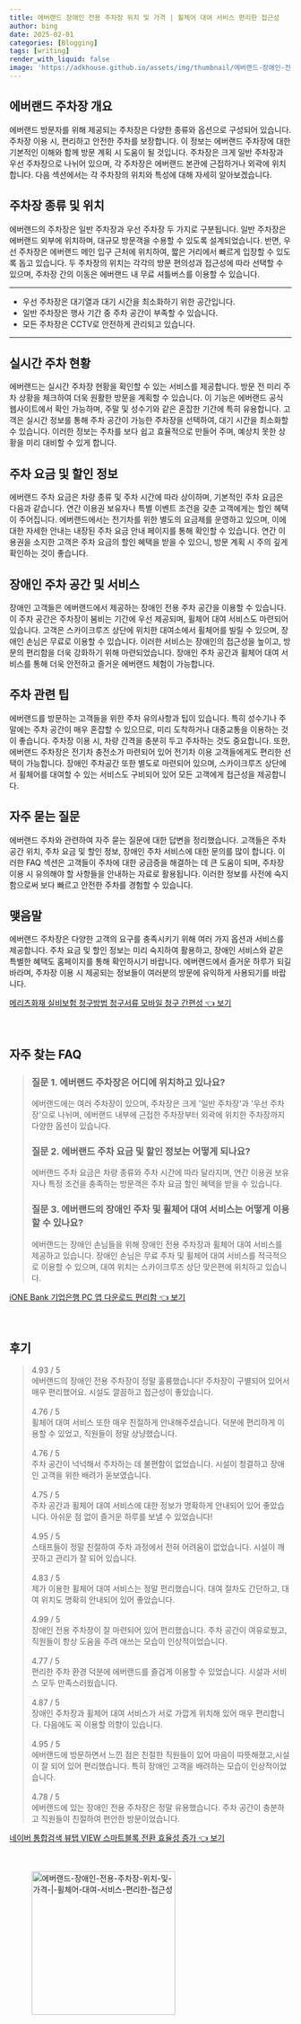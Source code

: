 ```yaml
---
title: 에버랜드 장애인 전용 주차장 위치 및 가격 | 휠체어 대여 서비스 편리한 접근성
author: bing
date: 2025-02-01
categories: [Blogging]
tags: [writing]
render_with_liquid: false
image: 'https://adkhouse.github.io/assets/img/thumbnail/에버랜드-장애인-전용-주차장-위치-및-가격-|-휠체어-대여-서비스-편리한-접근성.webp'
---
```



<h2 id='에버랜드 주차장 개요'>에버랜드 주차장 개요</h2>

<p>에버랜드 방문자를 위해 제공되는 주차장은 다양한 종류와 옵션으로 구성되어 있습니다. 주차장 이용 시, 편리하고 안전한 주차를 보장합니다. 이 정보는 에버랜드 주차장에 대한 기본적인 이해와 함께 방문 계획 시 도움이 될 것입니다. 주차장은 크게 일반 주차장과 우선 주차장으로 나뉘어 있으며, 각 주차장은 에버랜드 본관에 근접하거나 외곽에 위치합니다. 다음 섹션에서는 각 주차장의 위치와 특성에 대해 자세히 알아보겠습니다.</p>

<h2 id='주차장 종류 및 위치'>주차장 종류 및 위치</h2>

<p>에버랜드의 주차장은 일반 주차장과 우선 주차장 두 가지로 구분됩니다. 일반 주차장은 에버랜드 외부에 위치하며, 대규모 방문객을 수용할 수 있도록 설계되었습니다. 반면, 우선 주차장은 에버랜드 메인 입구 근처에 위치하여, 짧은 거리에서 빠르게 입장할 수 있도록 돕고 있습니다. 두 주차장의 위치는 각각의 방문 편의성과 접근성에 따라 선택할 수 있으며, 주차장 간의 이동은 에버랜드 내 무료 셔틀버스를 이용할 수 있습니다.</p>

<hr />

<ul>
    <li>우선 주차장은 대기열과 대기 시간을 최소화하기 위한 공간입니다.</li>
    <li>일반 주차장은 행사 기간 중 주차 공간이 부족할 수 있습니다.</li>
    <li>모든 주차장은 CCTV로 안전하게 관리되고 있습니다.</li>
</ul>

<hr />

<h2 id='실시간 주차 현황'>실시간 주차 현황</h2>

<p>에버랜드는 실시간 주차장 현황을 확인할 수 있는 서비스를 제공합니다. 방문 전 미리 주차 상황을 체크하여 더욱 원활한 방문을 계획할 수 있습니다. 이 기능은 에버랜드 공식 웹사이트에서 확인 가능하며, 주말 및 성수기와 같은 혼잡한 기간에 특히 유용합니다. 고객은 실시간 정보를 통해 주차 공간이 가능한 주차장을 선택하여, 대기 시간을 최소화할 수 있습니다. 이러한 정보는 주차를 보다 쉽고 효율적으로 만들어 주며, 예상치 못한 상황을 미리 대비할 수 있게 합니다.</p>

<h2 id='주차 요금 및 할인 정보'>주차 요금 및 할인 정보</h2>

<p>에버랜드 주차 요금은 차량 종류 및 주차 시간에 따라 상이하며, 기본적인 주차 요금은 다음과 같습니다. 연간 이용권 보유자나 특별 이벤트 조건을 갖춘 고객에게는 할인 혜택이 주어집니다. 에버랜드에서는 전기차를 위한 별도의 요금제를 운영하고 있으며, 이에 대한 자세한 안내는 내장된 주차 요금 안내 페이지를 통해 확인할 수 있습니다. 연간 이용권을 소지한 고객은 주차 요금의 할인 혜택을 받을 수 있으니, 방문 계획 시 주의 깊게 확인하는 것이 좋습니다.</p>

<h2 id='장애인 주차 공간 및 서비스'>장애인 주차 공간 및 서비스</h2>

<p>장애인 고객들은 에버랜드에서 제공하는 장애인 전용 주차 공간을 이용할 수 있습니다. 이 주차 공간은 주차장이 붐비는 기간에 우선 제공되며, 휠체어 대여 서비스도 마련되어 있습니다. 고객은 스카이크루즈 상단에 위치한 대여소에서 휠체어를 빌릴 수 있으며, 장애인 손님은 무료로 이용할 수 있습니다. 이러한 서비스는 장애인의 접근성을 높이고, 방문의 편리함을 더욱 강화하기 위해 마련되었습니다. 장애인 주차 공간과 휠체어 대여 서비스를 통해 더욱 안전하고 즐거운 에버랜드 체험이 가능합니다.</p>

<h2 id='주차 관련 팁'>주차 관련 팁</h2>

<p>에버랜드를 방문하는 고객들을 위한 주차 유의사항과 팁이 있습니다. 특히 성수기나 주말에는 주차 공간이 매우 혼잡할 수 있으므로, 미리 도착하거나 대중교통을 이용하는 것이 좋습니다. 주차장 이용 시, 차량 간격을 충분히 두고 주차하는 것도 중요합니다. 또한, 에버랜드 주차장은 전기차 충전소가 마련되어 있어 전기차 이용 고객들에게도 편리한 선택이 가능합니다. 장애인 주차공간 또한 별도로 마련되어 있으며, 스카이크루즈 상단에서 휠체어를 대여할 수 있는 서비스도 구비되어 있어 모든 고객에게 접근성을 제공합니다.</p>

<h2 id='자주 묻는 질문'>자주 묻는 질문</h2>

<p>에버랜드 주차와 관련하여 자주 묻는 질문에 대한 답변을 정리했습니다. 고객들은 주차 공간 위치, 주차 요금 및 할인 정보, 장애인 주차 서비스에 대한 문의를 많이 합니다. 이러한 FAQ 섹션은 고객들이 주차에 대한 궁금증을 해결하는 데 큰 도움이 되며, 주차장 이용 시 유의해야 할 사항들을 안내하는 자료로 활용됩니다. 이러한 정보를 사전에 숙지함으로써 보다 빠르고 안전한 주차를 경험할 수 있습니다.</p>

<h2 id='맺음말'>맺음말</h2>

<p>에버랜드 주차장은 다양한 고객의 요구를 충족시키기 위해 여러 가지 옵션과 서비스를 제공합니다. 주차 요금 및 할인 정보는 미리 숙지하여 활용하고, 장애인 서비스와 같은 특별한 혜택도 홈페이지를 통해 확인하시기 바랍니다. 에버랜드에서 즐거운 하루가 되길 바라며, 주차장 이용 시 제공되는 정보들이 여러분의 방문에 유익하게 사용되기를 바랍니다.</p>


<p><a class="click-button" title="메리츠화재 실비보험 청구방법 청구서류 모바일 청구 간편성" href="https://adkhouse.github.io/posts/%EB%A9%94%EB%A6%AC%EC%B8%A0%ED%99%94%EC%9E%AC-%EC%8B%A4%EB%B9%84%EB%B3%B4%ED%97%98-%EC%B2%AD%EA%B5%AC%EB%B0%A9%EB%B2%95-%EC%B2%AD%EA%B5%AC%EC%84%9C%EB%A5%98-%EB%AA%A8%EB%B0%94%EC%9D%BC-%EC%B2%AD%EA%B5%AC-%EA%B0%84%ED%8E%B8%EC%84%B1/" rel="dofollow">메리츠화재 실비보험 청구방법 청구서류 모바일 청구 간편성 👈 보기</a></p><br>
<h2 id='자주_찾는_FAQ'>자주 찾는 FAQ</h2>
<div itemscope="" itemtype="https://schema.org/FAQPage"> 
<blockquote> 
<div itemscope="" itemprop="mainEntity" itemtype="https://schema.org/Question"> 
<h3 itemprop="name">질문 1. 에버랜드 주차장은 어디에 위치하고 있나요?</h3> 
<div itemscope="" itemprop="acceptedAnswer" itemtype="https://schema.org/Answer"> 
<span itemprop="text"> 
<p>에버랜드에는 여러 주차장이 있으며, 주차장은 크게 '일반 주차장'과 '우선 주차장'으로 나뉘며, 에버랜드 내부에 근접한 주차장부터 외곽에 위치한 주차장까지 다양한 옵션이 있습니다.</p> 
</span> 
</div> 
</div> 
<div itemscope="" itemprop="mainEntity" itemtype="https://schema.org/Question"> 
<h3 itemprop="name">질문 2. 에버랜드 주차 요금 및 할인 정보는 어떻게 되나요?</h3> 
<div itemscope="" itemprop="acceptedAnswer" itemtype="https://schema.org/Answer"> 
<span itemprop="text"> 
<p>에버랜드 주차 요금은 차량 종류와 주차 시간에 따라 달라지며, 연간 이용권 보유자나 특정 조건을 충족하는 방문객은 주차 요금 할인 혜택을 받을 수 있습니다.</p> 
</span> 
</div> 
</div> 
<div itemscope="" itemprop="mainEntity" itemtype="https://schema.org/Question"> 
<h3 itemprop="name">질문 3. 에버랜드의 장애인 주차 및 휠체어 대여 서비스는 어떻게 이용할 수 있나요?</h3> 
<div itemscope="" itemprop="acceptedAnswer" itemtype="https://schema.org/Answer"> 
<span itemprop="text"> 
<p>에버랜드는 장애인 손님들을 위해 장애인 전용 주차장과 휠체어 대여 서비스를 제공하고 있습니다. 장애인 손님은 무료 주차 및 휠체어 대여 서비스를 적극적으로 이용할 수 있으며, 대여 위치는 스카이크루즈 상단 맞은편에 위치하고 있습니다.</p> 
</span> 
</div> 
</div> 
</blockquote> 
</div>
<p><a class="click-button" title="iONE Bank 기업은행 PC 앱 다운로드 편리함" href="https://adkhouse.github.io/posts/iONE-Bank-%EA%B8%B0%EC%97%85%EC%9D%80%ED%96%89-PC-%EC%95%B1-%EB%8B%A4%EC%9A%B4%EB%A1%9C%EB%93%9C-%ED%8E%B8%EB%A6%AC%ED%95%A8/" rel="dofollow">iONE Bank 기업은행 PC 앱 다운로드 편리함 👈 보기</a></p><br>
<h2 id='후기'>후기</h2>
<div itemscope itemtype="https://schema.org/Product">
  <blockquote>
  <div itemprop="review" itemscope itemtype="https://schema.org/Review">
      <div itemprop="reviewRating" itemscope itemtype="https://schema.org/Rating"> <span itemprop="ratingValue">4.93</span> / <span itemprop="bestRating">5</span> </div>
      <span itemprop="reviewBody">에버랜드의 장애인 전용 주차장이 정말 훌륭했습니다! 주차장이 구별되어 있어서 매우 편리했어요. 시설도 깔끔하고 접근성이 좋았습니다.</span>
  </div>
  <br>
  <div itemprop="review" itemscope itemtype="https://schema.org/Review">
      <div itemprop="reviewRating" itemscope itemtype="https://schema.org/Rating"> <span itemprop="ratingValue">4.76</span> / <span itemprop="bestRating">5</span> </div>
      <span itemprop="reviewBody">휠체어 대여 서비스 또한 매우 친절하게 안내해주셨습니다. 덕분에 편리하게 이용할 수 있었고, 직원들이 정말 상냥했습니다.</span>
  </div>
  <br>
  <div itemprop="review" itemscope itemtype="https://schema.org/Review">
      <div itemprop="reviewRating" itemscope itemtype="https://schema.org/Rating"> <span itemprop="ratingValue">4.76</span> / <span itemprop="bestRating">5</span> </div>
      <span itemprop="reviewBody">주차 공간이 넉넉해서 주차하는 데 불편함이 없었습니다. 시설이 청결하고 장애인 고객을 위한 배려가 돋보였습니다.</span>
  </div>
  <br>
  <div itemprop="review" itemscope itemtype="https://schema.org/Review">
      <div itemprop="reviewRating" itemscope itemtype="https://schema.org/Rating"> <span itemprop="ratingValue">4.75</span> / <span itemprop="bestRating">5</span> </div>
      <span itemprop="reviewBody">주차 공간과 휠체어 대여 서비스에 대한 정보가 명확하게 안내되어 있어 좋았습니다. 아쉬운 점 없이 즐거운 하루를 보낼 수 있었습니다!</span>
  </div>
  <br>
  <div itemprop="review" itemscope itemtype="https://schema.org/Review">
      <div itemprop="reviewRating" itemscope itemtype="https://schema.org/Rating"> <span itemprop="ratingValue">4.95</span> / <span itemprop="bestRating">5</span> </div>
      <span itemprop="reviewBody">스태프들이 정말 친절하여 주차 과정에서 전혀 어려움이 없었습니다. 시설이 깨끗하고 관리가 잘 되어 있습니다.</span>
  </div>
  <br>
  <div itemprop="review" itemscope itemtype="https://schema.org/Review">
      <div itemprop="reviewRating" itemscope itemtype="https://schema.org/Rating"> <span itemprop="ratingValue">4.83</span> / <span itemprop="bestRating">5</span> </div>
      <span itemprop="reviewBody">제가 이용한 휠체어 대여 서비스는 정말 편리했습니다. 대여 절차도 간단하고, 대여 위치도 명확히 안내되어 있어 좋았습니다.</span>
  </div>
  <br>
  <div itemprop="review" itemscope itemtype="https://schema.org/Review">
      <div itemprop="reviewRating" itemscope itemtype="https://schema.org/Rating"> <span itemprop="ratingValue">4.99</span> / <span itemprop="bestRating">5</span> </div>
      <span itemprop="reviewBody">장애인 전용 주차장이 잘 마련되어 있어 편리했습니다. 주차 공간이 여유로웠고, 직원들이 항상 도움을 주려 애쓰는 모습이 인상적이었습니다.</span>
  </div>
  <br>
  <div itemprop="review" itemscope itemtype="https://schema.org/Review">
      <div itemprop="reviewRating" itemscope itemtype="https://schema.org/Rating"> <span itemprop="ratingValue">4.77</span> / <span itemprop="bestRating">5</span> </div>
      <span itemprop="reviewBody">편리한 주차 환경 덕분에 에버랜드를 즐겁게 이용할 수 있었습니다. 시설과 서비스 모두 만족스러웠습니다.</span>
  </div>
  <br>
  <div itemprop="review" itemscope itemtype="https://schema.org/Review">
      <div itemprop="reviewRating" itemscope itemtype="https://schema.org/Rating"> <span itemprop="ratingValue">4.87</span> / <span itemprop="bestRating">5</span> </div>
      <span itemprop="reviewBody">장애인 주차장과 휠체어 대여 서비스가 서로 가깝게 위치해 있어 매우 편리합니다. 다음에도 꼭 이용할 의향이 있습니다.</span>
  </div>
  <br>
  <div itemprop="review" itemscope itemtype="https://schema.org/Review">
      <div itemprop="reviewRating" itemscope itemtype="https://schema.org/Rating"> <span itemprop="ratingValue">4.95</span> / <span itemprop="bestRating">5</span> </div>
      <span itemprop="reviewBody">에버랜드에 방문하면서 느낀 점은 친절한 직원들이 있어 마음이 따뜻해졌고,시설이 잘 되어 있어 편리했습니다. 특히 장애인 고객을 배려하는 모습이 인상적이었습니다.</span>
  </div>
  <br>
  <div itemprop="review" itemscope itemtype="https://schema.org/Review">
      <div itemprop="reviewRating" itemscope itemtype="https://schema.org/Rating"> <span itemprop="ratingValue">4.78</span> / <span itemprop="bestRating">5</span> </div>
      <span itemprop="reviewBody">에버랜드에 있는 장애인 전용 주차장은 정말 유용했습니다. 주차 공간이 충분하고 직원들이 친절하여 편안한 방문이었습니다.</span>
  </div>
  </blockquote>
</div>
<p><a class="click-button" title="네이버 통합검색 뷰탭 VIEW 스마트블록 전환 효율성 증가" href="https://adkhouse.github.io/posts/%EB%84%A4%EC%9D%B4%EB%B2%84-%ED%86%B5%ED%95%A9%EA%B2%80%EC%83%89-%EB%B7%B0%ED%83%AD-VIEW-%EC%8A%A4%EB%A7%88%ED%8A%B8%EB%B8%94%EB%A1%9D-%EC%A0%84%ED%99%98-%ED%9A%A8%EC%9C%A8%EC%84%B1-%EC%A6%9D%EA%B0%80/" rel="dofollow">네이버 통합검색 뷰탭 VIEW 스마트블록 전환 효율성 증가 👈 보기</a></p><br>
<figure class="image"><img src="https://adkhouse.github.io/assets/img/thumbnail/에버랜드-장애인-전용-주차장-위치-및-가격-|-휠체어-대여-서비스-편리한-접근성.webp" alt="에버랜드-장애인-전용-주차장-위치-및-가격-|-휠체어-대여-서비스-편리한-접근성" width="256" height="256"></figure>